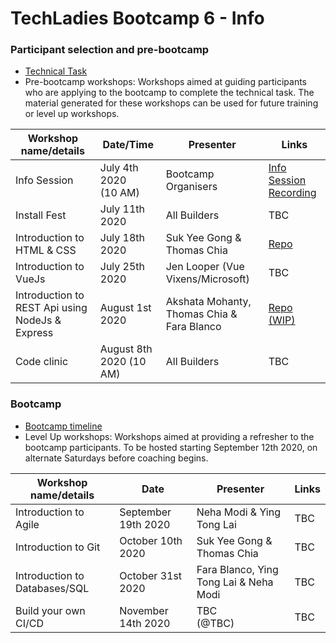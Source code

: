 # TechLadies Bootcamp 6 - Info

### Participant selection and pre-bootcamp

* [Technical Task](tech_task.md)
* Pre-bootcamp workshops: Workshops aimed at guiding participants who are applying to the bootcamp to complete the technical task. The material generated for these workshops can be used for future training or level up workshops.

| Workshop name/details | Date/Time | Presenter | Links |
| --------------------- | --------- | --------- | ----- |
| Info Session | July 4th 2020<br>(10 AM) | Bootcamp Organisers | [Info Session Recording](https://www.facebook.com/groups/1138878776172656/wp/199978778020782/) |
| Install Fest | July 11th 2020 | All Builders | TBC |
| Introduction to HTML & CSS | July 18th 2020 | Suk Yee Gong & Thomas Chia | [Repo](https://github.com/TechLadies/pre-bootcamp-workshop3-2020) |
| Introduction to VueJs | July 25th 2020<br> | Jen Looper (Vue Vixens/Microsoft) | TBC |
| Introduction to REST Api using NodeJs & Express | August 1st 2020 | Akshata Mohanty, Thomas Chia & Fara Blanco | [Repo (WIP)](https://github.com/TechLadies/pre-bootcamp-workshop5-2020) |
| Code clinic | August 8th 2020 (10 AM) | All Builders | TBC |

### Bootcamp

* [Bootcamp timeline](bootcamp_timeline.md)
* Level Up workshops: <span class="highlight" style="background-color:inherit"><span class="colour" style="color:var(--vscode-unotes-wysList)">Workshops aimed at providing a refresher to the bootcamp participants. To be hosted starting September 12th 2020, on alternate Saturdays before coaching begins.</span></span>

| Workshop name/details | Date | Presenter | Links |
| --------------------- | ---- | --------- | ----- |
| Introduction to Agile | September 19th 2020 | Neha Modi & Ying Tong Lai | TBC |
| Introduction to Git | October 10th 2020 | Suk Yee Gong & Thomas Chia | TBC |
| Introduction to Databases/SQL | October 31st 2020 | Fara Blanco, Ying Tong Lai & Neha Modi | TBC |
| Build your own CI/CD | November 14th 2020 | TBC<br>(@TBC) | TBC |
<br>
<br>
